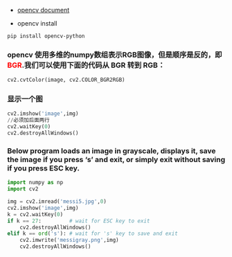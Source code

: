 - [opencv document](http://docs.opencv.org/3.0-beta/doc/py_tutorials/py_gui/py_image_display/py_image_display.html)


- opencv install

```
pip install opencv-python
```

### opencv 使用多维的numpy数组表示RGB图像，但是顺序是反的，即<font color='red'>BGR</font>.我们可以使用下面的代码从 __BGR__ 转到 __RGB__：
``` python
cv2.cvtColor(image, cv2.COLOR_BGR2RGB)
```

### 显示一个图
``` python
cv2.imshow('image',img)
//必须加后面两行
cv2.waitKey(0)
cv2.destroyAllWindows()
```

### Below program loads an image in grayscale, displays it, save the image if you press ‘s’ and exit, or simply exit without saving if you press ESC key.
``` python
import numpy as np
import cv2

img = cv2.imread('messi5.jpg',0)
cv2.imshow('image',img)
k = cv2.waitKey(0)
if k == 27:         # wait for ESC key to exit
    cv2.destroyAllWindows()
elif k == ord('s'): # wait for 's' key to save and exit
    cv2.imwrite('messigray.png',img)
    cv2.destroyAllWindows()
```
